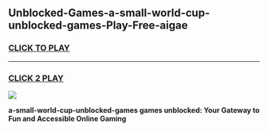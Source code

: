 
## Unblocked-Games-a-small-world-cup-unblocked-games-Play-Free-aigae
<h3>
<a href="https://premium76.site?title=a-small-world-cup-unblocked-games&ref=23A">CLICK TO PLAY</a></h3>
<hr>

<h3>
<a href="https://premium76.site?title=a-small-world-cup-unblocked-games&ref=23A">CLICK 2 PLAY</a>
  
</h3>

<a href="https://premium76.site?title=a-small-world-cup-unblocked-games&ref=23A"><img src="https://clearcache.store/games.png"></a>


**a-small-world-cup-unblocked-games games unblocked: Your Gateway to Fun and Accessible Online Gaming**
